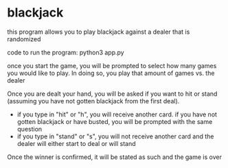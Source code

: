 # blackjack

this program allows you to play blackjack against a dealer that is randomized

code to run the program: python3 app.py

once you start the game, you will be prompted to select how many games you would like to play. In doing so, you play that amount of games vs. the dealer

Once you are dealt your hand, you will be asked if you want to hit or stand (assuming you have not gotten blackjack from the first deal).
- if you type in "hit" or "h", you will receive another card. if you have not gotten blackjack or have busted, you will be prompted with the same question
- if you type in "stand" or "s", you will not receive another card and the dealer will either start to deal or will stand

Once the winner is confirmed, it will be stated as such and the game is over
